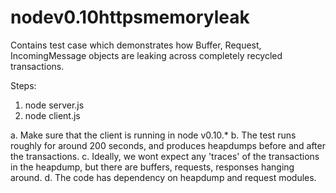 # nodev0.10httpsmemoryleak
Contains test case which demonstrates how Buffer, Request, IncomingMessage objects are leaking across completely recycled transactions.

Steps:

1. node server.js
2. node client.js

a. Make sure that the client is running in node v0.10.* 
b. The test runs roughly for around 200 seconds, and produces heapdumps before and after the transactions.
c. Ideally, we wont expect any 'traces' of the transactions in the heapdump, but there are buffers, requests, responses hanging around.
d. The code has dependency on heapdump and request modules.




